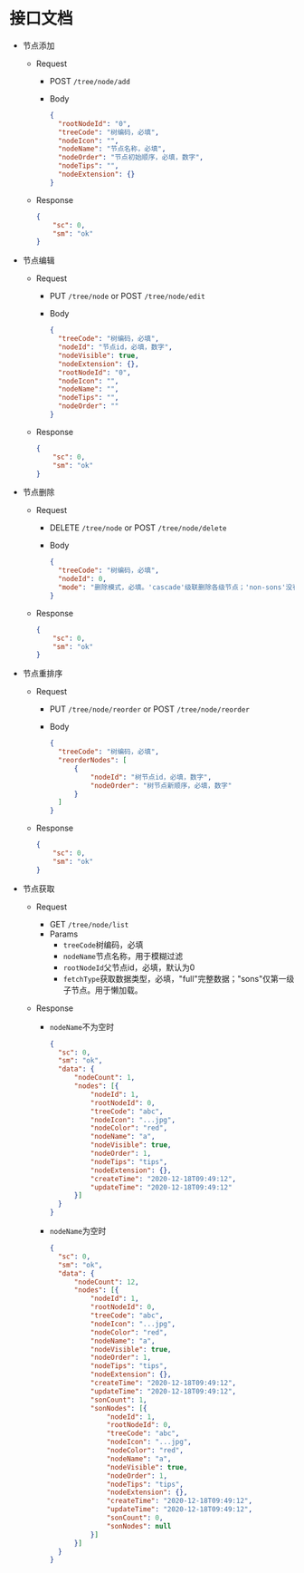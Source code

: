 # 接口文档

- 节点添加

  - Request

    - POST `/tree/node/add`

    - Body

      ```json
      {
      	"rootNodeId": "0", 
      	"treeCode": "树编码，必填", 
      	"nodeIcon": "",
      	"nodeName": "节点名称，必填", 
      	"nodeOrder": "节点初始顺序，必填，数字", 
      	"nodeTips": "",
      	"nodeExtension": {}
      }
      ```

  - Response

    ```json
    {
    	"sc": 0,
    	"sm": "ok"
    }
    ```

- 节点编辑

  - Request

    - PUT `/tree/node` or POST `/tree/node/edit`

    - Body

      ```json
      {
      	"treeCode": "树编码，必填", 
      	"nodeId": "节点id，必填，数字", 
      	"nodeVisible": true,
      	"nodeExtension": {},
      	"rootNodeId": "0",
      	"nodeIcon": "",
      	"nodeName": "",
      	"nodeTips": "",
      	"nodeOrder": ""
      }
      ```

  - Response

    ```json
    {
    	"sc": 0,
    	"sm": "ok"
    }
    ```

- 节点删除

  - Request

    - DELETE `/tree/node` or POST `/tree/node/delete`

    - Body

      ```json
      {
      	"treeCode": "树编码，必填", 
      	"nodeId": 0,
      	"mode": "删除模式，必填。'cascade'级联删除各级节点；'non-sons'没有子节点时删除，有时不能删除" 
      }
      ```

  - Response

    ```json
    {
    	"sc": 0,
    	"sm": "ok"
    }
    ```

- 节点重排序

  - Request

    - PUT `/tree/node/reorder` or POST `/tree/node/reorder`

    - Body  

      ```json
      {
      	"treeCode": "树编码，必填", 
      	"reorderNodes": [
      		{
      			"nodeId": "树节点id，必填，数字", 
      			"nodeOrder": "树节点新顺序，必填，数字"
      		}
      	]
      }
      ```

  - Response

    ```json
    {
    	"sc": 0,
    	"sm": "ok"
    }
    ```

- 节点获取

  - Request
  
    - GET `/tree/node/list`
    - Params
      - `treeCode`树编码，必填
      - `nodeName`节点名称，用于模糊过滤
      - `rootNodeId`父节点id，必填，默认为0
      - `fetchType`获取数据类型，必填，"full"完整数据；"sons"仅第一级子节点。用于懒加载。
    
  - Response
  
    - `nodeName`不为空时
  
      ```json
      {
      	"sc": 0,
      	"sm": "ok",
      	"data": {
      		"nodeCount": 1,
      		"nodes": [{
      			"nodeId": 1,
      			"rootNodeId": 0,
      			"treeCode": "abc",
      			"nodeIcon": "...jpg",
      			"nodeColor": "red",
      			"nodeName": "a",
      			"nodeVisible": true,
      			"nodeOrder": 1,
      			"nodeTips": "tips",
      			"nodeExtension": {},
      			"createTime": "2020-12-18T09:49:12",
      			"updateTime": "2020-12-18T09:49:12"
      		}]
      	}
      }
      ```
  
    - `nodeName`为空时
  
      ```json
      {
      	"sc": 0,
      	"sm": "ok",
      	"data": {
      		"nodeCount": 12,
      		"nodes": [{
      			"nodeId": 1,
      			"rootNodeId": 0,
      			"treeCode": "abc",
      			"nodeIcon": "...jpg",
      			"nodeColor": "red",
      			"nodeName": "a",
      			"nodeVisible": true,
      			"nodeOrder": 1,
      			"nodeTips": "tips",
      			"nodeExtension": {},
      			"createTime": "2020-12-18T09:49:12",
      			"updateTime": "2020-12-18T09:49:12",
      			"sonCount": 1,
      			"sonNodes": [{
      				"nodeId": 1,
      				"rootNodeId": 0,
      				"treeCode": "abc",
      				"nodeIcon": "...jpg",
      				"nodeColor": "red",
      				"nodeName": "a",
      				"nodeVisible": true,
      				"nodeOrder": 1,
      				"nodeTips": "tips",
      				"nodeExtension": {},
      				"createTime": "2020-12-18T09:49:12",
      				"updateTime": "2020-12-18T09:49:12",
      				"sonCount": 0,
      				"sonNodes": null
      			}]
      		}]
      	}
      }
      ```